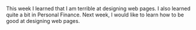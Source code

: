 This week I learned that I am terrible at designing web pages. I also learned quite a bit in Personal Finance. Next week, I would like to learn how to be good at designing web pages.
